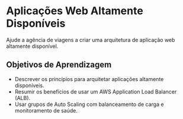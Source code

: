 # Aplicações Web Altamente Disponíveis

Ajude a agência de viagens a criar uma arquitetura de aplicação web altamente disponível.

## Objetivos de Aprendizagem

- Descrever os princípios para arquitetar aplicações altamente disponíveis.
- Resumir os benefícios de usar um AWS Application Load Balancer (ALB).
- Usar grupos de Auto Scaling com balanceamento de carga e monitoramento de saúde.
